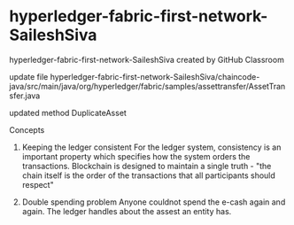 # hyperledger-fabric-first-network-SaileshSiva
hyperledger-fabric-first-network-SaileshSiva created by GitHub Classroom

update file
hyperledger-fabric-first-network-SaileshSiva/chaincode-java/src/main/java/org/hyperledger/fabric/samples/assettransfer/AssetTransfer.java

updated method
DuplicateAsset

Concepts
1. Keeping the ledger consistent
For the ledger system, consistency is an important property which specifies how the system orders the transactions. 
Blockchain is designed to maintain a single truth - "the chain itself is the order of the transactions that all participants should respect"

2. Double spending problem
Anyone couldnot spend the e-cash again and again. The ledger handles about the assest an entity has.
